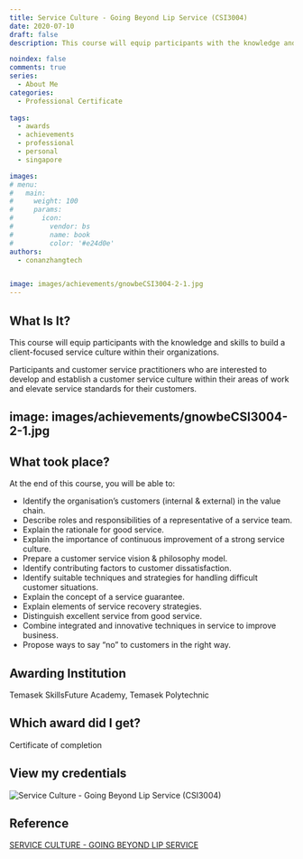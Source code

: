 ```yaml
---
title: Service Culture - Going Beyond Lip Service (CSI3004)
date: 2020-07-10
draft: false
description: This course will equip participants with the knowledge and skills to build a client-focused service culture within their organizations.

noindex: false
comments: true
series:
  - About Me
categories:
  - Professional Certificate
  
tags:
  - awards
  - achievements
  - professional
  - personal
  - singapore

images:
# menu:
#   main:
#     weight: 100
#     params:
#       icon:
#         vendor: bs
#         name: book
#         color: '#e24d0e'
authors:
  - conanzhangtech


image: images/achievements/gnowbeCSI3004-2-1.jpg
---
```


## What Is It?

This course will equip participants with the knowledge and skills to build a client-focused service culture within their organizations.

Participants and customer service practitioners who are interested to develop and establish a customer service culture within their areas of work and elevate service standards for their customers.

image: images/achievements/gnowbeCSI3004-2-1.jpg
---

## What took place?

At the end of this course, you will be able to:

- Identify the organisation’s customers (internal & external) in the value chain.
- Describe roles and responsibilities of a representative of a service team.
- Explain the rationale for good service.
- Explain the importance of continuous improvement of a strong service culture.
- Prepare a customer service vision & philosophy model.
- Identify contributing factors to customer dissatisfaction.
- Identify suitable techniques and strategies for handling difficult customer situations.
- Explain the concept of a service guarantee.
- Explain elements of service recovery strategies.
- Distinguish excellent service from good service.
- Combine integrated and innovative techniques in service to improve business.
- Propose ways to say “no” to customers in the right way.

## Awarding Institution

Temasek SkillsFuture Academy, Temasek Polytechnic

## Which award did I get?

Certificate of completion

## View my credentials


![Service Culture - Going Beyond Lip Service (CSI3004)](credential1.jpg)

## Reference


[SERVICE CULTURE - GOING BEYOND LIP SERVICE](https://www.tp.edu.sg/schools-and-courses/adult-learners/all-courses/online-learning/micro-learning-courses/service-culture-going-beyond-lip-service.html)



